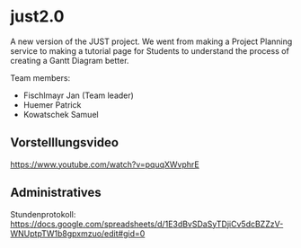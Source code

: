 # just2.0
A new version of the JUST project. We went from making a Project Planning service to making a tutorial page for Students to understand the process of creating a Gantt Diagram better.

Team members: 
- Fischlmayr Jan (Team leader)
- Huemer Patrick
- Kowatschek Samuel

## Vorstelllungsvideo
https://www.youtube.com/watch?v=pquqXWvphrE

## Administratives
Stundenprotokoll: https://docs.google.com/spreadsheets/d/1E3dBvSDaSyTDjiCv5dcBZZzV-WNUptpTW1b8gpxmzuo/edit#gid=0

